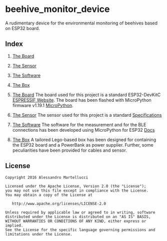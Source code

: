 # beehive_monitor_device
A rudimentary device for the environmental monitoring of beehives based on ESP32 board.

## Index

1.  [The Board](#1-board)
2.  [The Sensor](#2-sensor)
3.  [The Software](#3-software)
4.  [The Box](#4-box)

1.  [The Board](#1-board)
The board used for this project is a standard ESP32-DevKitC [ESPRESSIF Website](https://www.espressif.com/en/products/devkits/esp32-devkitc).
The board has been flashed with MicroPython firmware v1.19.1 [MicroPython](https://micropython.org/download/esp32/).

2.  [The Sensor](#2-sensor)
The sensor used for this project is a standard [Specifications](https://components101.com/sensors/dht22-pinout-specs-datasheet)

3.  [The Software](#3-software)
The software for the measurement and for the BLE connections has been developed using MicroPython for ESP32 [Docs](https://docs.micropython.org/en/latest/esp32/quickref.html)

4.  [The Box](#4-box)
A tailored Lego-based box has been designed for containing the ESP32 board and a PowerBank as power supplier. Further, some peculiarities have been provided for cables and sensor.

License
-------

    Copyright 2016 Alessandro Martellucci

    Licensed under the Apache License, Version 2.0 (the "License");
    you may not use this file except in compliance with the License.
    You may obtain a copy of the License at

       http://www.apache.org/licenses/LICENSE-2.0

    Unless required by applicable law or agreed to in writing, software
    distributed under the License is distributed on an "AS IS" BASIS,
    WITHOUT WARRANTIES OR CONDITIONS OF ANY KIND, either express or implied.
    See the License for the specific language governing permissions and
    limitations under the License.

[1]: https://search.maven.org/remote_content?g=com.martellux&a=lifecycle&v=LATEST